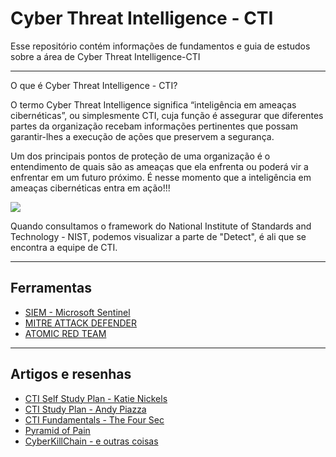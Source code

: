 # Cyber Threat Intelligence - CTI

Esse repositório contém informações de fundamentos e guia de estudos sobre a área de Cyber Threat Intelligence-CTI 

---

O que é Cyber Threat Intelligence - CTI?

O termo Cyber Threat Intelligence significa “inteligência em ameaças cibernéticas”, ou simplesmente CTI, cuja função é assegurar que diferentes partes da organização recebam informações pertinentes que possam garantir-lhes a execução de ações que preservem a segurança.

Um dos principais pontos de proteção de uma organização é o entendimento de quais são as ameaças que ela enfrenta ou poderá vir a enfrentar em um futuro próximo. É nesse momento que a inteligência em ameaças cibernéticas entra em ação!!!

![](https://tangensystech.com/wp-content/uploads/2021/01/nist.png)

Quando consultamos o framework do National Institute of Standards and Technology - NIST, podemos visualizar a parte de "Detect", é ali que se encontra a equipe de CTI.


---

## Ferramentas
- [SIEM - Microsoft Sentinel](https://docs.microsoft.com/pt-br/learn/modules/intro-to-azure-sentinel/)
- [MITRE ATTACK DEFENDER](https://app.cybrary.it/browse/course/mitre-attack-defender-mad-attack-for-cyber-threat-intelligence)
- [ATOMIC RED TEAM](https://atomicredteam.io/)


---

## Artigos e resenhas

- [CTI Self Study Plan - Katie Nickels](https://medium.com/katies-five-cents/a-cyber-threat-intelligence-self-study-plan-part-1-968b5a8daf9a)
- [CTI Study Plan - Andy Piazza](https://klrgrz.medium.com/cyber-threat-intelligence-study-plan-c60484d319cb)
- [CTI Fundamentals - The Four Sec](https://medium.com/@thefoursec/threat-intelligence-the-fundamentals-fc582bba7b7)
- [Pyramid of Pain](https://www.sans.org/tools/the-pyramid-of-pain/)
- [CyberKillChain - e outras coisas](https://www.sans.org/blog/cyber-kill-chain-mitre-attack-purple-team/)
